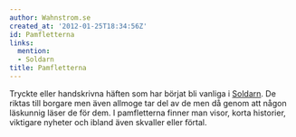 ```yaml
---
author: Wahnstrom.se
created_at: '2012-01-25T18:34:56Z'
id: Pamfletterna
links:
  mention:
  - Soldarn
title: Pamfletterna
---
```


Tryckte eller handskrivna häften som har börjat bli vanliga i [Soldarn]. De riktas till borgare men
även allmoge tar del av de men då genom att någon läskunnig läser de för dem. I pamfletterna finner
man visor, korta historier, viktigare nyheter och ibland även skvaller eller förtal.

  [Soldarn]: Soldarn